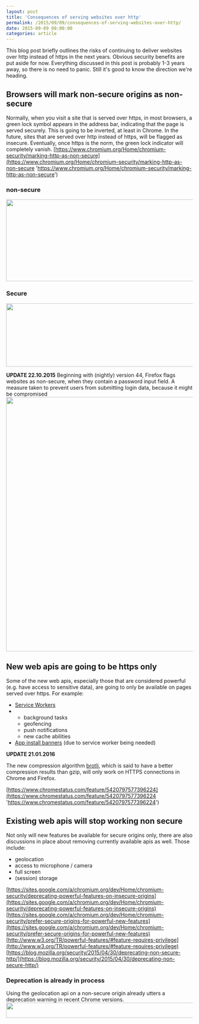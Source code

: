 ```yaml
---
layout: post
title: 'Consequences of serving websites over http'
permalink: /2015/09/09/consequences-of-serving-websites-over-http/
date: 2015-09-09 00:00:00
categories: article
---
```


This blog post briefly outlines the risks of continuing to deliver websites over http instead of https in the next years. Obvious security benefits are put aside for now. Everything discussed in this post is probably 1-3 years away, so there is no need to panic. Still it's good to know the direction we're heading.

## Browsers will mark non-secure origins as non-secure

Normally, when you visit a site that is served over https, in most browsers, a green lock symbol appears in the address bar, indicating that the page is served securely. This is going to be inverted, at least in Chrome. In the future, sites that are served over http instead of https, will be flagged as insecure. Eventually, once https is the norm, the green lock indicator will completely vanish.
[https://www.chromium.org/Home/chromium-security/marking-http-as-non-secure](https://www.chromium.org/Home/chromium-security/marking-http-as-non-secure 'https://www.chromium.org/Home/chromium-security/marking-http-as-non-secure')

### non-secure

<img
  src="https://image.jimcdn.com/app/cms/image/transf/dimension=990x10000:format=png/path/se42d1516dcb4082b/image/i8dca61e20dcc3cdc/version/1441827326/image.png"
  width="990"
  height="221"
/>

### Secure

<img
  src="https://image.jimcdn.com/app/cms/image/transf/dimension=990x10000:format=png/path/se42d1516dcb4082b/image/i5a9f1df6ab2393f9/version/1441827407/image.png"
  width="990"
  height="171"
  />

**UPDATE 22.10.2015**
Beginning with (nightly) version 44, Firefox flags websites as non-secure, when they contain a password input field. A measure taken to prevent users from submitting login data, because it might be compromised
<img
  src="https://image.jimcdn.com/app/cms/image/transf/dimension=990x10000:format=jpg/path/se42d1516dcb4082b/image/ife201cbca6328cde/version/1445542006/image.jpg"
  width="990"
  height="687"
 />

## New web apis are going to be https only

Some of the new web apis, especially those that are considered powerful (e.g. have access to sensitive data), are going to only be available on pages served over https.
For example:

- [Service Workers](http://www.w3.org/TR/service-workers/#security-considerations 'http://www.w3.org/TR/service-workers/#security-considerations')
- - background tasks
  - geofencing
  - push notifications
  - new cache abilities
- [App install banners](https://developers.google.com/web/updates/2015/03/increasing-engagement-with-app-install-banners-in-chrome-for-android?hl=en 'https://developers.google.com/web/updates/2015/03/increasing-engagement-with-app-install-banners-in-chrome-for-android?hl=en') (due to service worker being needed)

**UPDATE 21.01.2016**

The new compression algorithm [brotli](https://github.com/google/brotli 'https://github.com/google/brotli'), which is said to have a better compression results than gzip, will only work on HTTPS connections in Chrome and Firefox.

[https://www.chromestatus.com/feature/5420797577396224](https://www.chromestatus.com/feature/5420797577396224 'https://www.chromestatus.com/feature/5420797577396224')

## Existing web apis will stop working non secure

Not only will new features be available for secure origins only, there are also discussions in place about removing currently available apis as well. Those include:

- geolocation
- access to microphone / camera
- full screen
- (session) storage

[https://sites.google.com/a/chromium.org/dev/Home/chromium-security/deprecating-powerful-features-on-insecure-origins](https://sites.google.com/a/chromium.org/dev/Home/chromium-security/deprecating-powerful-features-on-insecure-origins) [https://sites.google.com/a/chromium.org/dev/Home/chromium-security/prefer-secure-origins-for-powerful-new-features](https://sites.google.com/a/chromium.org/dev/Home/chromium-security/prefer-secure-origins-for-powerful-new-features) [http://www.w3.org/TR/powerful-features/#feature-requires-privilege](http://www.w3.org/TR/powerful-features/#feature-requires-privilege) [https://blog.mozilla.org/security/2015/04/30/deprecating-non-secure-http/](https://blog.mozilla.org/security/2015/04/30/deprecating-non-secure-http/)

### Deprecation is already in process

Using the geolocation api on a non-secure origin already utters a deprecation warning in recent Chrome versions.
<img
  src="https://image.jimcdn.com/app/cms/image/transf/dimension=990x10000:format=png/path/se42d1516dcb4082b/image/ibcbe510d4cc3ce0e/version/1441827913/image.png"
  width="990"
  height="41"
 />
